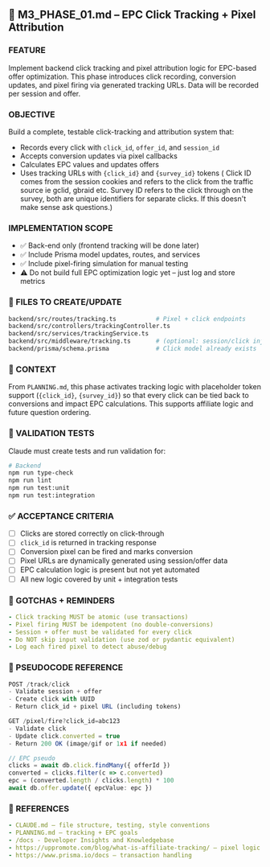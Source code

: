 ## 🚀 M3\_PHASE\_01.md – EPC Click Tracking + Pixel Attribution

### FEATURE

Implement backend click tracking and pixel attribution logic for EPC-based offer optimization. This phase introduces click recording, conversion updates, and pixel firing via generated tracking URLs. Data will be recorded per session and offer.

### OBJECTIVE

Build a complete, testable click-tracking and attribution system that:

* Records every click with `click_id`, `offer_id`, and `session_id`
* Accepts conversion updates via pixel callbacks
* Calculates EPC values and updates offers
* Uses tracking URLs with `{click_id}` and `{survey_id}` tokens ( Click ID comes from the session cookies and refers to the click from the traffic source ie gclid, gbraid etc. Survey ID refers to the click through on the survey, both are unique identifiers for separate clicks. If this doesn't make sense ask questions.)

### IMPLEMENTATION SCOPE

* ✅ Back-end only (frontend tracking will be done later)
* ✅ Include Prisma model updates, routes, and services
* ✅ Include pixel-firing simulation for manual testing
* ⚠️ Do not build full EPC optimization logic yet – just log and store metrics

### 🎯 FILES TO CREATE/UPDATE

```bash
backend/src/routes/tracking.ts           # Pixel + click endpoints
backend/src/controllers/trackingController.ts
backend/src/services/trackingService.ts
backend/src/middleware/tracking.ts       # (optional: session/click injection)
backend/prisma/schema.prisma             # Click model already exists
```

### 🔄 CONTEXT

From `PLANNING.md`, this phase activates tracking logic with placeholder token support (`{click_id}`, `{survey_id}`) so that every click can be tied back to conversions and impact EPC calculations. This supports affiliate logic and future question ordering.

### 🧪 VALIDATION TESTS

Claude must create tests and run validation for:

```bash
# Backend
npm run type-check
npm run lint
npm run test:unit
npm run test:integration
```

### ✅ ACCEPTANCE CRITERIA

* [ ] Clicks are stored correctly on click-through
* [ ] `click_id` is returned in tracking response
* [ ] Conversion pixel can be fired and marks conversion
* [ ] Pixel URLs are dynamically generated using session/offer data
* [ ] EPC calculation logic is present but not yet automated
* [ ] All new logic covered by unit + integration tests

### 🧠 GOTCHAS + REMINDERS

```yaml
- Click tracking MUST be atomic (use transactions)
- Pixel firing MUST be idempotent (no double-conversions)
- Session + offer must be validated for every click
- Do NOT skip input validation (use zod or pydantic equivalent)
- Log each fired pixel to detect abuse/debug
```

### 🤖 PSEUDOCODE REFERENCE

```ts
POST /track/click
- Validate session + offer
- Create click with UUID
- Return click_id + pixel URL (including tokens)

GET /pixel/fire?click_id=abc123
- Validate click
- Update click.converted = true
- Return 200 OK (image/gif or 1x1 if needed)

// EPC pseudo
clicks = await db.click.findMany({ offerId })
converted = clicks.filter(c => c.converted)
epc = (converted.length / clicks.length) * 100
await db.offer.update({ epcValue: epc })
```

### 📎 REFERENCES

```yaml
- CLAUDE.md – file structure, testing, style conventions
- PLANNING.md – tracking + EPC goals
- /docs - Developer Insights and Knowledgebase
- https://uppromote.com/blog/what-is-affiliate-tracking/ – pixel logic
- https://www.prisma.io/docs – transaction handling
```

